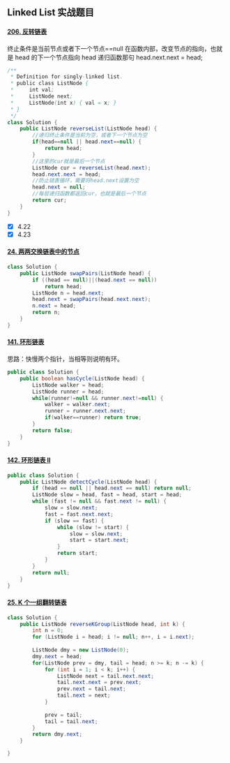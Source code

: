 ## Linked List 实战题目

#### [206. 反转链表](https://leetcode-cn.com/problems/reverse-linked-list/)

终止条件是当前节点或者下一个节点==null
在函数内部，改变节点的指向，也就是 head 的下一个节点指向 head 递归函数那句
head.next.next = head;

```java
/**
 * Definition for singly-linked list.
 * public class ListNode {
 *     int val;
 *     ListNode next;
 *     ListNode(int x) { val = x; }
 * }
 */
class Solution {
    public ListNode reverseList(ListNode head) {
        //递归终止条件是当前为空，或者下一个节点为空
		if(head==null || head.next==null) {
			return head;
		}
		//这里的cur就是最后一个节点
		ListNode cur = reverseList(head.next);
		head.next.next = head;
		//防止链表循环，需要将head.next设置为空
		head.next = null;
		//每层递归函数都返回cur，也就是最后一个节点
		return cur;
    }
}
```

- [x] 4.22
- [x] 4.23

#### [24. 两两交换链表中的节点](https://leetcode-cn.com/problems/swap-nodes-in-pairs/)

```java
class Solution {
    public ListNode swapPairs(ListNode head) {
        if ((head == null)||(head.next == null))
            return head;
        ListNode n = head.next;
        head.next = swapPairs(head.next.next);
        n.next = head;
        return n;
    }
}
```

#### [141. 环形链表](https://leetcode-cn.com/problems/linked-list-cycle/)

思路：快慢两个指针，当相等则说明有环。

```java
public class Solution {
    public boolean hasCycle(ListNode head) {
        ListNode walker = head;
        ListNode runner = head;
        while(runner!=null && runner.next!=null) {
            walker = walker.next;
            runner = runner.next.next;
            if(walker==runner) return true;
        }
        return false;
    }
}
```

#### [142. 环形链表 II](https://leetcode-cn.com/problems/linked-list-cycle-ii/)

```java
public class Solution {
    public ListNode detectCycle(ListNode head) {
        if (head == null || head.next == null) return null;
        ListNode slow = head, fast = head, start = head;
        while (fast != null && fast.next != null) {
            slow = slow.next;
            fast = fast.next.next;
            if (slow == fast) {
                while (slow != start) {
                    slow = slow.next;
                    start = start.next;
                }
                return start;
            }
        }
        return null;
    }
}
```

#### [25. K 个一组翻转链表](https://leetcode-cn.com/problems/reverse-nodes-in-k-group/)

```java
class Solution {
    public ListNode reverseKGroup(ListNode head, int k) {
        int n = 0;
        for (ListNode i = head; i != null; n++, i = i.next);
        
        ListNode dmy = new ListNode(0);
        dmy.next = head;
        for(ListNode prev = dmy, tail = head; n >= k; n -= k) {
            for (int i = 1; i < k; i++) {
                ListNode next = tail.next.next;
                tail.next.next = prev.next;
                prev.next = tail.next;
                tail.next = next;
            }
            
            prev = tail;
            tail = tail.next;
        }
        return dmy.next;
    }

}
```

